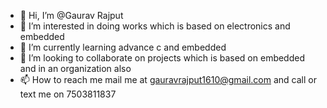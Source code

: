 - 👋 Hi, I’m @Gaurav Rajput
- 👀 I’m interested in doing works which is based on electronics and embedded
- 🌱 I’m currently learning advance c and embedded
- 💞️ I’m looking to collaborate on projects which is based on embedded and in an organization also
- 📫 How to reach me mail me at gauravrajput1610@gmail.com and call or text me on 7503811837

<!---
Gaurav-Rajput01/Gaurav-Rajput01 is a ✨ special ✨ repository because its `README.md` (this file) appears on your GitHub profile.
You can click the Preview link to take a look at your changes.
--->
